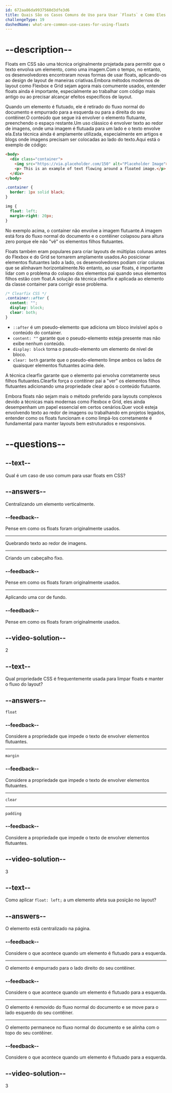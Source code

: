 ```yaml
---
id: 672aa86da9937560d3dfe3d6
title: Quais São os Casos Comuns de Uso para Usar `Floats` e Como Eles Funcionam?
challengeType: 19
dashedName: what-are-common-use-cases-for-using-floats
---
```


# --description--

Floats em CSS são uma técnica originalmente projetada para permitir que o texto envolva um elemento, como uma imagem.Com o tempo, no entanto, os desenvolvedores encontraram novas formas de usar floats, aplicando-os ao design de layout de maneiras criativas.Embora métodos modernos de layout como Flexbox e Grid sejam agora mais comumente usados, entender floats ainda é importante, especialmente ao trabalhar com código mais antigo ou ao precisar alcançar efeitos específicos de layout.

Quando um elemento é flutuado, ele é retirado do fluxo normal do documento e empurrado para a esquerda ou para a direita do seu contêiner.O conteúdo que segue irá envolver o elemento flutuante, preenchendo o espaço restante.Um uso clássico é envolver texto ao redor de imagens, onde uma imagem é flutuada para um lado e o texto envolve ela.Esta técnica ainda é amplamente utilizada, especialmente em artigos e blogs onde imagens precisam ser colocadas ao lado do texto.Aqui está o exemplo de código:

```html
<body>
  <div class="container">
    <img src="https://via.placeholder.com/150" alt="Placeholder Image">
    <p> This is an example of text flowing around a floated image.</p>
  </div>
</body>
```

```css
.container {
  border: 1px solid black;
}

img {
  float: left;
  margin-right: 20px;
}
```

No exemplo acima, o container não envolve a imagem flutuante.A imagem está fora do fluxo normal do documento e o contêiner colapsou para altura zero porque ele não "vê" os elementos filhos flutuantes. 

Floats também eram populares para criar layouts de múltiplas colunas antes do Flexbox e do Grid se tornarem amplamente usados.Ao posicionar elementos flutuantes lado a lado, os desenvolvedores podiam criar colunas que se alinhavam horizontalmente.No entanto, ao usar floats, é importante lidar com o problema do colapso dos elementos pai quando seus elementos filhos estão com float.A solução da técnica clearfix é aplicada ao elemento da classe container para corrigir esse problema.

```css
/* Clearfix CSS */
.container::after {
  content: "";  
  display: block;
  clear: both;
}
```

- `::after` é um pseudo-elemento que adiciona um bloco invisível após o conteúdo do container.
- `content: ""` garante que o pseudo-elemento esteja presente mas não exibe nenhum conteúdo.
- `display: block` torna o pseudo-elemento um elemento de nível de bloco.
- `clear: both` garante que o pseudo-elemento limpe ambos os lados de quaisquer elementos flutuantes acima dele.

A técnica clearfix garante que o elemento pai envolva corretamente seus filhos flutuantes.Clearfix força o contêiner pai a "ver" os elementos filhos flutuantes adicionando uma propriedade clear após o conteúdo flutuante.

Embora floats não sejam mais o método preferido para layouts complexos devido a técnicas mais modernas como Flexbox e Grid, eles ainda desempenham um papel essencial em certos cenários.Quer você esteja envolvendo texto ao redor de imagens ou trabalhando em projetos legados, entender como os floats funcionam e como limpá-los corretamente é fundamental para manter layouts bem estruturados e responsivos.

# --questions--

## --text--

Qual é um caso de uso comum para usar floats em CSS?

## --answers--

Centralizando um elemento verticalmente.

### --feedback--

Pense em como os floats foram originalmente usados.

---

Quebrando texto ao redor de imagens.

---

Criando um cabeçalho fixo.

### --feedback--

Pense em como os floats foram originalmente usados.

---

Aplicando uma cor de fundo.

### --feedback--

Pense em como os floats foram originalmente usados.

## --video-solution--

2

## --text--

Qual propriedade CSS é frequentemente usada para limpar floats e manter o fluxo do layout?

## --answers--

`float`

### --feedback--

Considere a propriedade que impede o texto de envolver elementos flutuantes.

---

`margin`

### --feedback--

Considere a propriedade que impede o texto de envolver elementos flutuantes.

---

`clear`

---

`padding`

### --feedback--

Considere a propriedade que impede o texto de envolver elementos flutuantes.

## --video-solution--

3

## --text--

Como aplicar `float: left;` a um elemento afeta sua posição no layout?

## --answers--

O elemento está centralizado na página.

### --feedback--

Considere o que acontece quando um elemento é flutuado para a esquerda.

---

O elemento é empurrado para o lado direito do seu contêiner.

### --feedback--

Considere o que acontece quando um elemento é flutuado para a esquerda.

---

O elemento é removido do fluxo normal do documento e se move para o lado esquerdo do seu contêiner.

---

O elemento permanece no fluxo normal do documento e se alinha com o topo do seu contêiner.

### --feedback--

Considere o que acontece quando um elemento é flutuado para a esquerda.

## --video-solution--

3
